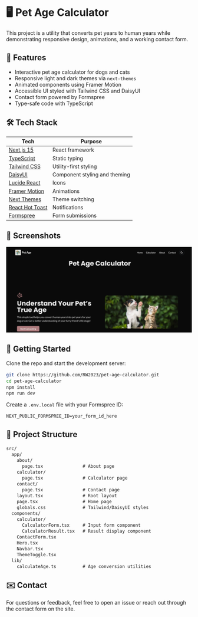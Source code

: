 # 🖥️ Pet Age Calculator

This project is a utility that converts pet years to human years while demonstrating responsive design, animations, and a working contact form.

## 🌟 Features
- Interactive pet age calculator for dogs and cats
- Responsive light and dark themes via `next-themes`
- Animated components using Framer Motion
- Accessible UI styled with Tailwind CSS and DaisyUI
- Contact form powered by Formspree
- Type-safe code with TypeScript

## 🛠 Tech Stack
| Tech | Purpose |
|------|---------|
| [Next.js 15](https://nextjs.org/) | React framework |
| [TypeScript](https://www.typescriptlang.org/) | Static typing |
| [Tailwind CSS](https://tailwindcss.com/) | Utility-first styling |
| [DaisyUI](https://daisyui.com/) | Component styling and theming |
| [Lucide React](https://lucide.dev/) | Icons |
| [Framer Motion](https://www.framer.com/motion/) | Animations |
| [Next Themes](https://github.com/pacocoursey/next-themes) | Theme switching |
| [React Hot Toast](https://react-hot-toast.com/) | Notifications |
| [Formspree](https://formspree.io/) | Form submissions |

## 📸 Screenshots
![Portfolio Screenshot](/public/Screenshot.png)

## 🚀 Getting Started
Clone the repo and start the development server:

```bash
git clone https://github.com/RW2023/pet-age-calculator.git
cd pet-age-calculator
npm install
npm run dev
```

Create a `.env.local` file with your Formspree ID:

```env
NEXT_PUBLIC_FORMSPREE_ID=your_form_id_here
```

## 📂 Project Structure
```
src/
  app/
    about/
      page.tsx               # About page
    calculator/
      page.tsx               # Calculator page
    contact/
      page.tsx               # Contact page
    layout.tsx               # Root layout
    page.tsx                 # Home page
    globals.css              # Tailwind/DaisyUI styles
  components/
    calculator/
      CalculatorForm.tsx     # Input form component
      CalculatorResult.tsx   # Result display component
    ContactForm.tsx
    Hero.tsx
    Navbar.tsx
    ThemeToggle.tsx
  lib/
    calculateAge.ts          # Age conversion utilities
```

## ✉️ Contact
For questions or feedback, feel free to open an issue or reach out through the contact form on the site.
